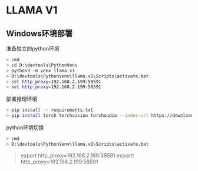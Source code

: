 
# LLAMA V1

## Windows环境部署

 准备独立的python环境
```bash
> cmd
> cd D:\devtools\PythonVenv
> python3 -m venv llama.v1
> D:\devtools\PythonVenv\llama.v1\Scripts\activate.bat
> set http_proxy=192.168.2.199:58591
> set http_proxy=192.168.2.199:58591
```

部署推理环境

```bash
> pip install -r requirements.txt
> pip install torch torchvision torchaudio --index-url https://download.pytorch.org/whl/cu118
```

python环境切换
```bash
> cmd
> D:\devtools\PythonVenv\llama.v1\Scripts\activate.bat
```



> export http_proxy=192.168.2.199:58591
> exportt http_proxy=192.168.2.199:58591
